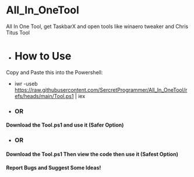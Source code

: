# All_In_OneTool
All In One Tool, get TaskbarX and open tools like winaero tweaker and Chris Titus Tool

* # How to Use

Copy and Paste this into the Powershell:
* iwr -useb https://raw.githubusercontent.com/SercretProgrammer/All_In_OneTool/refs/heads/main/Tool.ps1 | iex
* ### OR
#### Download the Tool.ps1 and use it (Safer Option)

* ### OR
#### Download the Tool.ps1 Then view the code then use it (Safest Option)
#### Report Bugs and Suggest Some Ideas!
